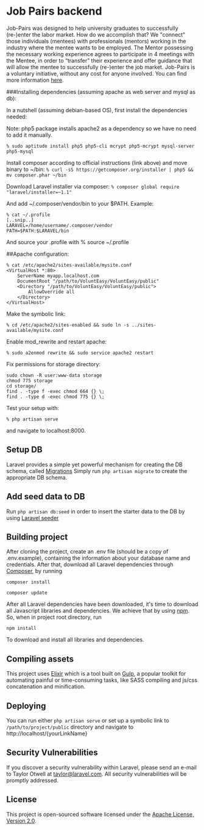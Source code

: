 # Job Pairs backend

Job-Pairs was designed to help university graduates to successfully (re-)enter 
the labor market. How do we accomplish that? We "connect" those individuals (mentees) 
with professionals (mentors) working in the industry where the mentee wants to be employed. 
The Mentor possessing the necessary working experience 
agrees to participate in 4 meetings with the Mentee, in order to “transfer” 
their experience and offer guidance that will allow the mentee to successfully 
(re-)enter the job market. Job-Pairs is a voluntary initiative, without any cost for 
anyone involved. You can find more information 
[here](http://www.job-pairs.gr/wp-content/uploads/2014/10/JOB-PAIRS-PROMO-english.pdf).

###Installing dependencies (assuming apache as web server and mysql as db):

In a nutshell (assuming debian-based OS), first install the dependencies needed:

Note: php5 package installs apache2 as a dependency so we have no need to add it manually.

```
% sudo aptitude install php5 php5-cli mcrypt php5-mcrypt mysql-server php5-mysql
```

Install composer according to official instructions (link above) and move binary to ~/bin:
```% curl -sS https://getcomposer.org/installer | php5 && mv composer.phar ~/bin```

Download Laravel installer via composer:
```% composer global require "laravel/installer=~1.1"```


And add ~/.composer/vendor/bin to your $PATH. Example:
```
% cat ~/.profile
[..snip..]
LARAVEL=/home/username/.composer/vendor
PATH=$PATH:$LARAVEL/bin
```
And source your .profile with % source ~/.profile

##Apache configuration:
```
% cat /etc/apache2/sites-available/mysite.conf
<VirtualHost *:80>
    ServerName myapp.localhost.com
    DocumentRoot "/path/to/VoluntEasy/VoluntEasy/public"
    <Directory "/path/to/VoluntEasy/VoluntEasy/public">
        AllowOverride all
    </Directory>
</VirtualHost>
```
Make the symbolic link:
```
% cd /etc/apache2/sites-enabled && sudo ln -s ../sites-available/mysite.conf
```
Enable mod_rewrite and restart apache:
```
% sudo a2enmod rewrite && sudo service apache2 restart
```
Fix permissions for storage directory:
```
sudo chown -R user:www-data storage
chmod 775 storage
cd storage/
find . -type f -exec chmod 664 {} \;
find . -type d -exec chmod 775 {} \;
```
Test your setup with:
```
% php artisan serve
```
and navigate to localhost:8000.

## Setup DB
Laravel provides a simple yet powerful mechanism for creating the DB schema, called [Migrations](https://laravel.com/docs/5.3/migrations)
Simply run ```php artisan migrate``` to create the appropriate DB schema.

## Add seed data to DB
Run ```php artisan db:seed``` in order to insert the starter data to the DB by using [Laravel seeder](https://laravel.com/docs/5.3/seeding)

## Building project
After cloning the project, create an .env file (should be a copy of .env.example),
containing the information about your database name and credentials. 
After that, download all Laravel dependencies through [Composer](https://laravel.com/docs/5.3/installation), by running

```
composer install

composer update
```

After all Laravel dependencies have been downloaded, it's time to download all Javascript libraries and dependencies. 
We achieve that by using [npm](https://www.npmjs.com/). So, when in project root directory, run
```
npm install
```
To download and install all libraries and dependencies.

## Compiling assets

This project uses [Elixir](https://laravel.com/docs/5.3/elixir) which is a tool built on [Gulp](http://gulpjs.com/),
a popular toolkit for automating painful or time-consuming tasks, like SASS compiling and js/css concatenation and minification.


## Deploying
You can run either  ```php artisan serve``` or set up a symbolic link to ```/path/to/project/public``` directory and navigate to http://localhost/{yourLinkName}


## Security Vulnerabilities

If you discover a security vulnerability within Laravel, please send an e-mail to Taylor Otwell at taylor@laravel.com. All security vulnerabilities will be promptly addressed.

## License

This project is open-sourced software licensed under the [Apache License, Version 2.0](https://www.apache.org/licenses/LICENSE-2.0).
